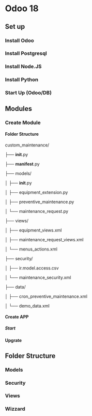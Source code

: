 # Odoo 18

## Set up
### Install Odoo
### Install Postgresql
### Install Node.JS
### Install Python
### Start Up (Odoo/DB)

## Modules
### Create Module
#### Folder Structure
custom_maintenance/

├── __init__.py

├── __manifest__.py

├── models/

│   ├── __init__.py

│   ├── equipment_extension.py

│   ├── preventive_maintenance.py

│   └── maintenance_request.py

├── views/

│   ├── equipment_views.xml

│   ├── maintenance_request_views.xml

│   └── menus_actions.xml

├── security/

│   ├── ir.model.access.csv

│   └── maintenance_security.xml

├── data/

│   ├── cron_preventive_maintenance.xml

│   └── demo_data.xml





#### Create APP
##### Start
#### Upgrate 

## Folder Structure
### Models
### Security
### Views
### Wizzard
